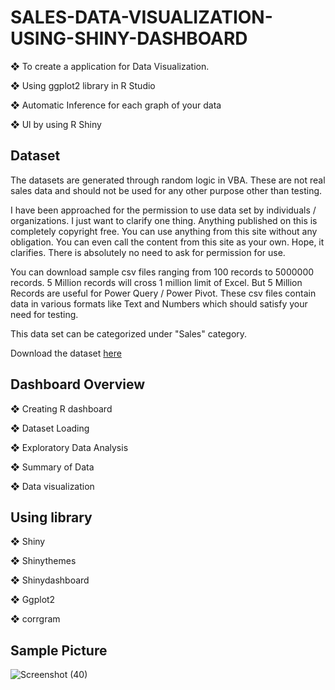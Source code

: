 # SALES-DATA-VISUALIZATION-USING-SHINY-DASHBOARD

❖ To create a application for Data Visualization.

❖ Using ggplot2 library in R Studio

❖ Automatic Inference for each graph of your data

❖ Ul by using R Shiny

## Dataset
  The datasets are generated through random logic in VBA. These are not real sales data and should not be used for any other purpose other than testing.

   I have been approached for the permission to use data set by individuals / organizations. I just want to clarify one thing. Anything published on this is completely copyright free. You can use anything from this site without any obligation. You can even call the content from this site as your own. Hope, it clarifies. There is absolutely no need to ask for permission for use. 

  You can download sample csv files ranging from 100 records to 5000000 records. 5 Million records will cross 1 million limit of Excel. But 5 Million Records are useful for Power Query / Power Pivot. These csv files contain data in various formats like Text and Numbers which should satisfy your need for testing.

This data set can be categorized under "Sales" category.

Download the dataset [here](https://eforexcel.com/wp/downloads-18-sample-csv-files-data-sets-for-testing-sales/)


## Dashboard Overview
❖ Creating R dashboard

❖ Dataset Loading

❖ Exploratory Data Analysis

❖ Summary of Data

❖ Data visualization

## Using library
❖ Shiny

❖ Shinythemes

❖ Shinydashboard

❖ Ggplot2

❖ corrgram

## Sample Picture
![Screenshot (40)](https://user-images.githubusercontent.com/88305984/160386407-d6a68867-be73-41f6-a6af-834b8afd6324.png)


